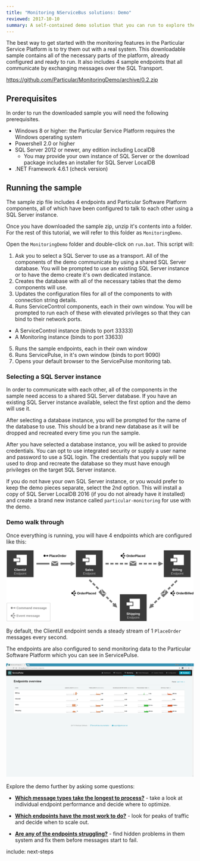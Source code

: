 ```yaml
---
title: "Monitoring NServiceBus solutions: Demo"
reviewed: 2017-10-10
summary: A self-contained demo solution that you can run to explore the monitoring features of the Particular Service Platform.
---
```


The best way to get started with the monitoring features in the Particular Service Platform is to try them out with a real system. This downloadable sample contains all of the necessary parts of the platform, already configured and ready to run. It also includes 4 sample endpoints that all communicate by exchanging messages over the SQL Transport.


https://github.com/Particular/MonitoringDemo/archive/0.2.zip


## Prerequisites

In order to run the downloaded sample you will need the following prerequisites.

- Windows 8 or higher: the Particular Service Platform requires the Windows operating system
- Powershell 2.0 or higher
- SQL Server 2012 or newer, any edition including LocalDB
  - You may provide your own instance of SQL Server or the download package includes an installer for SQL Server LocalDB
- .NET Framework 4.6.1 (check version)


## Running the sample

The sample zip file includes 4 endpoints and Particular Software Platform components, all of which have been configured to talk to each other using a SQL Server instance.

Once you have downloaded the sample zip, unzip it's contents into a folder. For the rest of this tutorial, we will refer to this folder as `MonitoringDemo`.

Open the `MonitoringDemo` folder and double-click on `run.bat`. This script will:

1. Ask you to select a SQL Server to use as a transport. All of the components of the demo communicate by using a shared SQL Server database. You will be prompted to use an existing SQL Server instance or to have the demo create it's own dedicated instance.
2. Creates the database with all of the necessary tables that the demo components will use.
3. Updates the configuration files for all of the components to with connection string details.
4. Runs ServiceControl components, each in their own window. You will be prompted to run each of these with elevated privileges so that they can bind to their network ports.
  - A ServiceControl instance (binds to port 33333)
  - A Monitoring instance (binds to port 33633)
5. Runs the sample endpoints, each in their own window
6. Runs ServicePulse, in it's own window (binds to port 9090)
7. Opens your default browser to the ServicePulse monitoring tab.


### Selecting a SQL Server instance

In order to communicate with each other, all of the components in the sample need access to a shared SQL Server database. If you have an existing SQL Server instance available, select the first option and the demo will use it. 

After selecting a database instance, you will be prompted for the name of the database to use. This should be a brand new database as it will be dropped and recreated every time you run the sample.

After you have selected a database instance, you will be asked to provide credentials. You can opt to use integrated security or supply a user name and password to use a SQL login. The credentials that you supply will be used to drop and recreate the database so they must have enough privileges on the target SQL Server instance.

If you do not have your own SQL Server instance, or you would prefer to keep the demo pieces separate, select the 2nd option. This will install a copy of SQL Server LocalDB 2016 (if you do not already have it installed) and create a brand new instance called `particular-monitoring` for use with the demo.


### Demo walk through

Once everything is running, you will have 4 endpoints which are configured like this:

![Solution Diagram](diagram.svg)

By default, the ClientUI endpoint sends a steady stream of 1 `PlaceOrder` messages every second. 

The endpoints are also configured to send monitoring data to the Particular Software Platform which you can see in ServicePulse. 

![Service Pulse monitoring tab showing sample endpoints](servicepulse-monitoring-tab-sample-low-throughput.png)

Explore the demo further by asking some questions:

- **[Which message types take the longest to process?](walkthrough-1.md)** - take a look at individual endpoint performance and decide where to optimize.

- **[Which endpoints have the most work to do?](walkthrough-2.md)** - look for peaks of traffic and decide when to scale out. 

- **[Are any of the endpoints struggling?](walkthrough-3.md)** - find hidden problems in them system and fix them before messages start to fail.


include: next-steps
